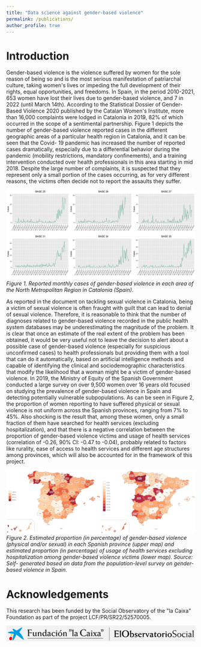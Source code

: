 ```yaml
---
title: "Data science against gender-based violence"
permalink: /publications/
author_profile: true
---
```


Introduction
================
Gender-based violence is the violence suffered by women for the sole reason of being so and is the
most serious manifestation of patriarchal culture, taking women's lives or impeding the full
development of their rights, equal opportunities, and freedoms. In Spain, in the period 2010-2021, 653
women have lost their lives due to gender-based violence, and 7 in 2022 (until March 14th). According
to the Statistical Dossier of Gender-Based Violence 2020 published by the Catalan Women's Institute,
more than 16,000 complaints were lodged in Catalonia in 2019, 82% of which occurred in the scope of
a sentimental partnership. Figure 1 depicts the number of gender-based violence reported cases in the
different geographic areas of a particular health region in Catalonia, and it can be seen that the Covid-
19 pandemic has increased the number of reported cases dramatically, especially due to a differential
behavior during the pandemic (mobility restrictions, mandatory confinements), and a training
intervention conducted over health professionals in this area starting in mid 2018. Despite the large
number of complaints, it is suspected that they represent only a small portion of the cases occurring,
as for very different reasons, the victims often decide not to report the assaults they suffer.

![fig1](/images/fig1.png)
*Figure 1. Reported monthly cases of gender-based violence in each area of the North Metropolitan
Region in Catalonia (Spain).*

As reported in the document on tackling sexual violence in Catalonia, being a victim of sexual violence
is often fraught with guilt that can lead to denial of sexual violence. Therefore, it is reasonable to think
that the number of diagnoses related to gender-based violence recorded in the public health system
databases may be underestimating the magnitude of the problem. It is clear that once an estimate of
the real extent of the problem has been obtained, it would be very useful not to leave the decision to alert about a possible case of gender-based violence (especially for suspicious unconfirmed cases) to
health professionals but providing them with a tool that can do it automatically, based on artificial
intelligence methods and capable of identifying the clinical and sociodemographic characteristics that
modify the likelihood that a woman might be a victim of gender-based violence.
In 2019, the Ministry of Equity of the Spanish Government conducted a large survey on over 9,500
women over 16 years old focused on studying the prevalence of gender-based violence in Spain and
detecting potentially vulnerable subpopulations. As can be seen in Figure 2, the proportion of women
reporting to have suffered physical or sexual violence is not uniform across the Spanish provinces,
ranging from 7% to 45%. Also shocking is the result that, among these women, only a small fraction of
them have searched for health services (excluding hospitalization), and that there is a negative
correlation between the proportion of gender-based violence victims and usage of health services
(correlation of -0.26, 90% CI: -0.47 to -0.04), probably related to factors like rurality, ease of access to
health services and different age structures among provinces, which will also be accounted for in the
framework of this project.

![fig2](/images/fig2.png)
*Figure 2. Estimated proportion (in percentage) of gender-based violence (physical and/or sexual) in
each Spanish province (upper map) and estimated proportion (in percentage) of usage of health
services excluding hospitalization among gender-based violence victims (lower map). Source: Self-
generated based on data from the population-level survey on gender-based violence in Spain.*

Acknowledgements
================
This research has been funded by the Social Observatory of the "la Caixa" Foundation as part of
the project LCF/PR/SR22/52570005.

![logo](/images/logo.png)
